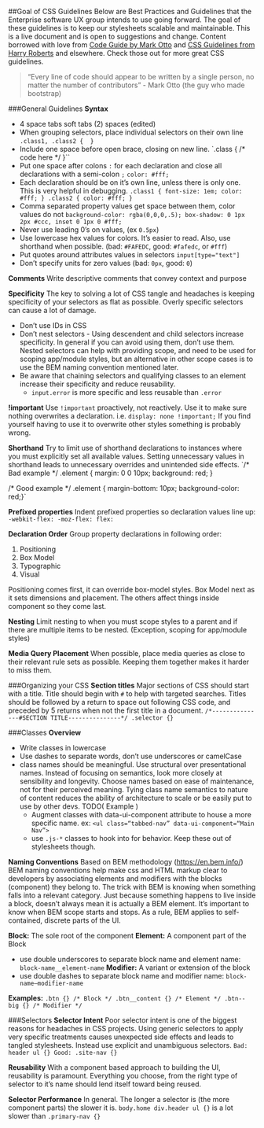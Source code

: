 ##Goal of CSS Guidelines
Below are Best Practices and Guidelines that the Enterprise software UX group intends to use going forward. The goal of these guidelines is to keep our stylesheets scalable and maintainable. This is a live document and is open to suggestions and change. Content borrowed with love from [Code Guide by Mark Otto](http://codeguide.co/) and [CSS Guidelines from Harry Roberts](http://cssguidelin.es/) and elsewhere. Check those out for more great CSS guidelines.
 
>“Every line of code should appear to be written by a single person, no matter the number of contributors” - Mark Otto (the guy who made bootstrap)
 
###General Guidelines
**Syntax**
- 4 space tabs soft tabs (2) spaces (edited)
- When grouping selectors, place individual selectors on their own line
`.class1,
.class2 { 
}`
- Include one space before open brace, closing on new line.
`.class {
    /* code here */
}``
- Put one space after colons `:` for each declaration and close all declarations with a semi-colon `;`
`color: #fff;`
- Each declaration should be on it’s own line, unless there is only one. This is very helpful in debugging.
`.class1 {
  font-size: 1em;
  color: #fff;
}
.class2 { color: #fff; }`
- Comma separated property values get space between them, color values do not
`background-color: rgba(0,0,0,.5);
box-shadow: 0 1px 2px #ccc, inset 0 1px 0 #fff;`
- Never use leading 0’s on values, (ex `0.5px`)
- Use lowercase hex values for colors. It’s easier to read. Also, use shorthand when possible. (bad: `#FAFEDC`, good: `#fafedc`, or `#fff`)
- Put quotes around attributes values in selectors
`input[type="text"]`
- Don’t specify units for zero values (bad: `0px`, good: `0`)

**Comments**
Write descriptive comments that convey context and purpose

**Specificity**
The key to solving a lot of CSS tangle and headaches is keeping specificity of your selectors as flat as possible. Overly specific selectors can cause a lot of damage.
 - Don’t use IDs in CSS
 - Don’t nest selectors - Using descendent and child selectors increase specificity. In general if you can avoid using them, don’t use them. Nested selectors can help with providing scope, and need to be used for scoping app/module styles, but an alternative in other scope cases is to use the BEM naming convention mentioned later.
 - Be aware that chaining selectors and qualifying classes to an element increase their specificity and reduce reusability.
   - `input.error` is more specific and less reusable than `.error`


**!important**
Use `!important` proactively, not reactively. Use it to make sure nothing overwrites a declaration. i.e. `display: none !important;` If you find yourself having to use it to overwrite other styles something is probably wrong.

**Shorthand**
Try to limit use of shorthand declarations to instances where you must explicitly set all available values. Setting unnecessary values in shorthand leads to unnecessary overrides and unintended side effects.
`/* Bad example */
.element {
  margin: 0 0 10px;
  background: red;
}

/* Good example */
.element {
  margin-bottom: 10px;
  background-color: red;}`


**Prefixed properties**
Indent prefixed properties so declaration values line up:
`-webkit-flex:
    -moz-flex:
         flex:`

**Declaration Order**
Group property declarations in following order:
1. Positioning
2. Box Model
3. Typographic
4. Visual

Positioning comes first, it can override box-model styles.
Box Model next as it sets dimensions and placement.
The others affect things inside component so they come last.

**Nesting**
Limit nesting to when you must scope styles to a parent and if there are multiple items to be nested. (Exception, scoping for app/module styles)

**Media Query Placement**
When possible, place media queries as close to their relevant rule sets as possible. Keeping them together makes it harder to miss them.

###Organizing your CSS
**Section titles**
Major sections of CSS should start with a title. Title should begin with `#` to help with targeted searches. 
Titles should be followed by a return to space out following CSS code, and preceded by 5 returns when not the first title in a document.
`/*---------------#SECTION TITLE---------------*/
.selector {}`


###Classes
**Overview**

 - Write classes in lowercase
 - Use dashes to separate words, don’t use underscores or camelCase
 - class names should be meaningful. Use structural over presentational names. Instead of focusing on semantics, look more closely at sensibility and longevity. Choose names based on ease of maintenance, not for their perceived meaning. Tying class name semantics to nature of content reduces the ability of architecture to scale or be easily put to use by other devs. TODO( Example )
    - Augment classes with data-ui-component attribute to house a more specific name. ex: `<ul class=“tabbed-nav” data-ui-component=“Main Nav”>`
    - use `.js-*` classes to hook into for behavior. Keep these out of stylesheets though.

**Naming Conventions**
Based on BEM methodology (https://en.bem.info/)
BEM naming conventions help make css and HTML markup clear to developers by associating elements and modifiers with the blocks (component) they belong to.
The trick with BEM is knowing when something falls into a relevant category. Just because something happens to live inside a block, doesn’t always mean it is actually a BEM element. It’s important to know when BEM scope starts and stops. As a rule, BEM applies to self-contained, discrete parts of the UI.

**Block:** The sole root of the component
**Element:** A component part of the Block
 - use double underscores to separate block name and element name: `block-name__element-name`
**Modifier:** A variant or extension of the block
 - use double dashes to separate block name and modifier name: `block-name—modifier-name`
 
**Examples:**
`.btn {} /* Block */
.btn__content {} /* Element */
.btn--big {} /* Modifier */`



###Selectors
**Selector Intent**
Poor selector intent is one of the biggest reasons for headaches in CSS projects. Using generic selectors to apply very specific treatments causes unexpected side effects and leads to tangled stylesheets. Instead use explicit and unambiguous selectors.
`Bad: header ul {}
Good: .site-nav {}`
 
**Reusability**
With a component based approach to building the UI, reusability is paramount. Everything you choose, from the right type of selector to it’s name should lend itself toward being reused.
 
**Selector Performance**
In general. The longer a selector is (the more component parts) the slower it is. `body.home div.header ul {}` is a lot slower than `.primary-nav {}`